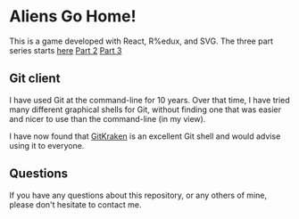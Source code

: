 # Aliens Go Home!

This is a game developed with React, R%edux, and SVG.
The three part series starts [here](https://auth0.com/blog/developing-games-with-react-redux-and-svg-part-1/)
[Part 2](https://auth0.com/blog/developing-games-with-react-redux-and-svg-part-2/)
[Part 3](https://auth0.com/blog/developing-games-with-react-redux-and-svg-part-3/)

## Git client

I have used Git at the command-line for 10 years.
Over that time, I have tried many different graphical shells for Git,
without finding one that was easier and nicer to use than the command-line
(in my view).

I have now found that [GitKraken](https://www.gitkraken.com) is an excellent
Git shell and would advise using it to everyone.

## Questions

If you have any questions about this repository, or any others of mine, please
don't hesitate to contact me.

